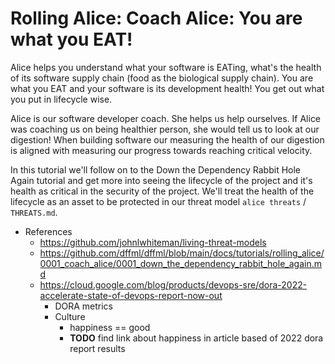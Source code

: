 # Rolling Alice: Coach Alice: You are what you EAT!

Alice helps you understand what your software is EATing, what's
the health of its software supply chain (food as the biological supply
chain). You are what you EAT and your software is its development health!
You get out what you put in lifecycle wise.

Alice is our software developer coach. She helps us help ourselves.
If Alice was coaching us on being healthier person, she would tell
us to look at our digestion! When building software our measuring the
health of our digestion is aligned with measuring our progress towards
reaching critical velocity.

In this tutorial we'll follow on to the Down the Dependency Rabbit Hole
Again tutorial and get more into seeing the lifecycle of the project
and it's health as critical in the security of the project. We'll
treat the health of the lifecycle as an asset to be protected in our
threat model `alice threats` / `THREATS.md`.

- References
  - https://github.com/johnlwhiteman/living-threat-models
  - https://github.com/dffml/dffml/blob/main/docs/tutorials/rolling_alice/0001_coach_alice/0001_down_the_dependency_rabbit_hole_again.md
  - https://cloud.google.com/blog/products/devops-sre/dora-2022-accelerate-state-of-devops-report-now-out
    - DORA metrics
    - Culture
      - happiness == good
      - **TODO** find link about happiness in article based of 2022 dora report results
